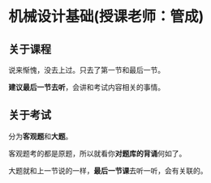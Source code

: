 # 机械设计基础(授课老师：管成)

## 关于课程

说来惭愧，没去上过。只去了第一节和最后一节。

**建议最后一节去听**，会讲和考试内容相关的事情。

## 关于考试

分为**客观题**和**大题**。

客观题考的都是原题，所以就看你**对题库的背诵**何如了。

大题就和上一节说的一样，**最后一节课**去听一听，会有关联的。
